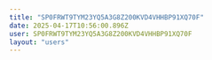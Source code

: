 ```yaml
---
title: "SP0FRWT9TYM23YQ5A3G8Z200KVD4VHHBP91XQ70F"
date: 2025-04-17T10:56:00.896Z
user: SP0FRWT9TYM23YQ5A3G8Z200KVD4VHHBP91XQ70F
layout: "users"
---
```

    